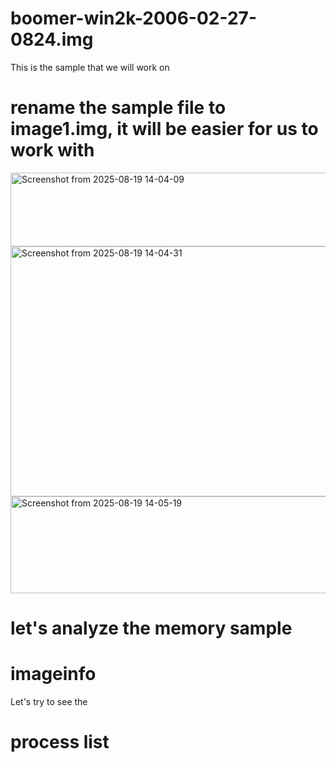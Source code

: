 # boomer-win2k-2006-02-27-0824.img

This is the sample that we will work on

# rename the sample file to image1.img, it will be easier for us to work with

<img width="823" height="118" alt="Screenshot from 2025-08-19 14-04-09" src="https://github.com/user-attachments/assets/7362cf42-dedf-48cd-bdec-cbe05c50c998" />

<img width="794" height="400" alt="Screenshot from 2025-08-19 14-04-31" src="https://github.com/user-attachments/assets/19accef0-3836-4553-984a-b15c4fb7eba8" />

<img width="790" height="155" alt="Screenshot from 2025-08-19 14-05-19" src="https://github.com/user-attachments/assets/15534a82-8162-4ad6-975c-902ce79dbd1a" />

# let's analyze the memory sample

# imageinfo

Let's try to see the 


# process list
